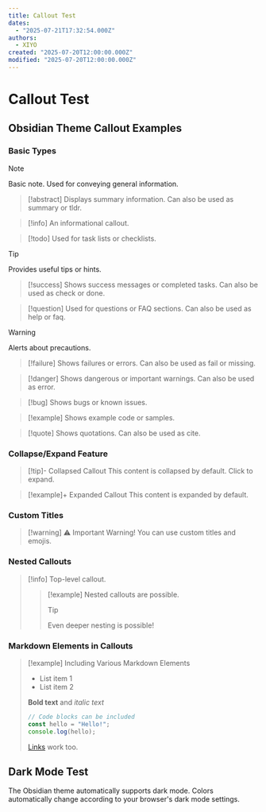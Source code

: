 ```yaml
---
title: Callout Test
dates:
  - "2025-07-21T17:32:54.000Z"
authors:
  - XIYO
created: "2025-07-20T12:00:00.000Z"
modified: "2025-07-20T12:00:00.000Z"
---
```


# Callout Test

## Obsidian Theme Callout Examples

### Basic Types

> [!note]
> Basic note. Used for conveying general information.

> [!abstract]
> Displays summary information. Can also be used as summary or tldr.

> [!info]
> An informational callout.

> [!todo]
> Used for task lists or checklists.

> [!tip]
> Provides useful tips or hints.

> [!success]
> Shows success messages or completed tasks. Can also be used as check or done.

> [!question]
> Used for questions or FAQ sections. Can also be used as help or faq.

> [!warning]
> Alerts about precautions.

> [!failure]
> Shows failures or errors. Can also be used as fail or missing.

> [!danger]
> Shows dangerous or important warnings. Can also be used as error.

> [!bug]
> Shows bugs or known issues.

> [!example]
> Shows example code or samples.

> [!quote]
> Shows quotations. Can also be used as cite.

### Collapse/Expand Feature

> [!tip]- Collapsed Callout
> This content is collapsed by default. Click to expand.

> [!example]+ Expanded Callout
> This content is expanded by default.

### Custom Titles

> [!warning] ⚠️ Important Warning!
> You can use custom titles and emojis.

### Nested Callouts

> [!info]
> Top-level callout.
> > [!example]
> > Nested callouts are possible.
> > > [!tip]
> > > Even deeper nesting is possible!

### Markdown Elements in Callouts

> [!example] Including Various Markdown Elements
> - List item 1
> - List item 2
> 
> **Bold text** and *italic text*
> 
> ```javascript
> // Code blocks can be included
> const hello = "Hello!";
> console.log(hello);
> ```
> 
> [Links](https://xiyo.dev) work too.

## Dark Mode Test

The Obsidian theme automatically supports dark mode. Colors automatically change according to your browser's dark mode settings.
